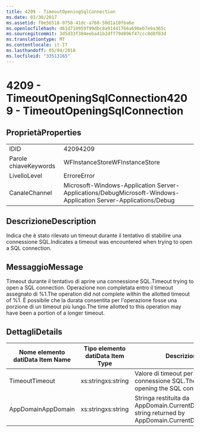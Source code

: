 ```yaml
---
title: 4209 - TimeoutOpeningSqlConnection
ms.date: 03/30/2017
ms.assetid: f0e56518-9758-41dc-a760-50d1a10fba6e
ms.openlocfilehash: d61d710959f99dbc8a91441766a690eb7e9a365c
ms.sourcegitcommit: 3d5d33f384eeba41b2dff79d096f47ccc8d8f03d
ms.translationtype: MT
ms.contentlocale: it-IT
ms.lasthandoff: 05/04/2018
ms.locfileid: "33513165"
---
```

# <a name="4209---timeoutopeningsqlconnection"></a><span data-ttu-id="e60e8-102">4209 - TimeoutOpeningSqlConnection</span><span class="sxs-lookup"><span data-stu-id="e60e8-102">4209 - TimeoutOpeningSqlConnection</span></span>
## <a name="properties"></a><span data-ttu-id="e60e8-103">Proprietà</span><span class="sxs-lookup"><span data-stu-id="e60e8-103">Properties</span></span>  
  
|||  
|-|-|  
|<span data-ttu-id="e60e8-104">ID</span><span class="sxs-lookup"><span data-stu-id="e60e8-104">ID</span></span>|<span data-ttu-id="e60e8-105">4209</span><span class="sxs-lookup"><span data-stu-id="e60e8-105">4209</span></span>|  
|<span data-ttu-id="e60e8-106">Parole chiave</span><span class="sxs-lookup"><span data-stu-id="e60e8-106">Keywords</span></span>|<span data-ttu-id="e60e8-107">WFInstanceStore</span><span class="sxs-lookup"><span data-stu-id="e60e8-107">WFInstanceStore</span></span>|  
|<span data-ttu-id="e60e8-108">Livello</span><span class="sxs-lookup"><span data-stu-id="e60e8-108">Level</span></span>|<span data-ttu-id="e60e8-109">Errore</span><span class="sxs-lookup"><span data-stu-id="e60e8-109">Error</span></span>|  
|<span data-ttu-id="e60e8-110">Canale</span><span class="sxs-lookup"><span data-stu-id="e60e8-110">Channel</span></span>|<span data-ttu-id="e60e8-111">Microsoft-Windows-Application Server-Applications/Debug</span><span class="sxs-lookup"><span data-stu-id="e60e8-111">Microsoft-Windows-Application Server-Applications/Debug</span></span>|  
  
## <a name="description"></a><span data-ttu-id="e60e8-112">Descrizione</span><span class="sxs-lookup"><span data-stu-id="e60e8-112">Description</span></span>  
 <span data-ttu-id="e60e8-113">Indica che è stato rilevato un timeout durante il tentativo di stabilire una connessione SQL.</span><span class="sxs-lookup"><span data-stu-id="e60e8-113">Indicates a timeout was encountered when trying to open a SQL connection.</span></span>  
  
## <a name="message"></a><span data-ttu-id="e60e8-114">Messaggio</span><span class="sxs-lookup"><span data-stu-id="e60e8-114">Message</span></span>  
 <span data-ttu-id="e60e8-115">Timeout durante il tentativo di aprire una connessione SQL.</span><span class="sxs-lookup"><span data-stu-id="e60e8-115">Timeout trying to open a SQL connection.</span></span> <span data-ttu-id="e60e8-116">Operazione non completata entro il timeout assegnato di %1.</span><span class="sxs-lookup"><span data-stu-id="e60e8-116">The operation did not complete within the allotted timeout of %1.</span></span> <span data-ttu-id="e60e8-117">È possibile che la durata consentita per l'operazione fosse una porzione di un timeout più lungo.</span><span class="sxs-lookup"><span data-stu-id="e60e8-117">The time allotted to this operation may have been a portion of a longer timeout.</span></span>  
  
## <a name="details"></a><span data-ttu-id="e60e8-118">Dettagli</span><span class="sxs-lookup"><span data-stu-id="e60e8-118">Details</span></span>  
  
|<span data-ttu-id="e60e8-119">Nome elemento dati</span><span class="sxs-lookup"><span data-stu-id="e60e8-119">Data Item Name</span></span>|<span data-ttu-id="e60e8-120">Tipo elemento dati</span><span class="sxs-lookup"><span data-stu-id="e60e8-120">Data Item Type</span></span>|<span data-ttu-id="e60e8-121">Descrizione</span><span class="sxs-lookup"><span data-stu-id="e60e8-121">Description</span></span>|  
|--------------------|--------------------|-----------------|  
|<span data-ttu-id="e60e8-122">Timeout</span><span class="sxs-lookup"><span data-stu-id="e60e8-122">Timeout</span></span>|<span data-ttu-id="e60e8-123">xs:string</span><span class="sxs-lookup"><span data-stu-id="e60e8-123">xs:string</span></span>|<span data-ttu-id="e60e8-124">Valore di timeout per l'apertura della connessione SQL.</span><span class="sxs-lookup"><span data-stu-id="e60e8-124">The timeout value for opening the SQL connection.</span></span>|  
|<span data-ttu-id="e60e8-125">AppDomain</span><span class="sxs-lookup"><span data-stu-id="e60e8-125">AppDomain</span></span>|<span data-ttu-id="e60e8-126">xs:string</span><span class="sxs-lookup"><span data-stu-id="e60e8-126">xs:string</span></span>|<span data-ttu-id="e60e8-127">Stringa restituita da AppDomain.CurrentDomain.FriendlyName.</span><span class="sxs-lookup"><span data-stu-id="e60e8-127">The string returned by AppDomain.CurrentDomain.FriendlyName.</span></span>|
